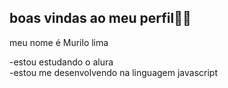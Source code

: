 ## boas vindas ao meu perfil🧙‍♂️

meu nome é Murilo lima

-estou estudando o alura  
-estou me desenvolvendo na linguagem javascript
